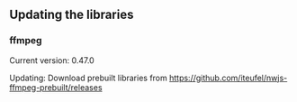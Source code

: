 ## Updating the libraries

### ffmpeg

Current version: 0.47.0

Updating: Download prebuilt libraries from https://github.com/iteufel/nwjs-ffmpeg-prebuilt/releases
